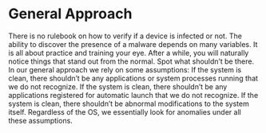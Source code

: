 # General Approach

There is no rulebook on how to verify if a device is infected or not. The ability to discover the presence of a malware depends on many variables.
It is all about practice and training your eye. After a while, you will naturally notice things that stand out from the normal. Spot what shouldn’t be there.
In our general approach we rely on some assumptions:
If the system is clean, there shouldn’t be any applications or system processes running that we do not recognize.
If the system is clean, there shouldn’t be any applications registered for automatic launch that we do not recognize.
If the system is clean, there shouldn’t be abnormal modifications to the system itself.
Regardless of the OS, we essentially look for anomalies under all these assumptions.
